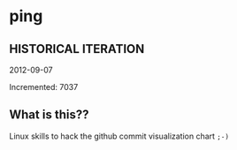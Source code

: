 # ping

## HISTORICAL ITERATION
2012-09-07

Incremented: 7037

## What is this?? 
Linux skills to hack the github commit visualization chart `;-)`
